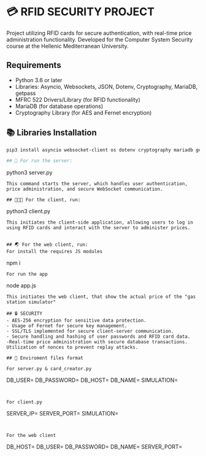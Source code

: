 # 💳 RFID SECURITY PROJECT
Project utilizing RFID cards for secure authentication, with real-time price administration functionality. Developed for the Computer System Security course at the Hellenic Mediterranean University.

## Requirements
- Python 3.6 or later
- Libraries: Asyncio, Websockets, JSON, Dotenv, Cryptography, MariaDB, getpass
- MFRC 522 Drivers/Library (for RFID functionality)
- MariaDB (for database operations)
- Cryptography Library (for AES and Fernet encryption)

## 📚 Libraries Installation
```bash
pip3 install asyncio websocket-client os dotenv cryptography mariadb getpass

## 🚀 For run the server:
```
python3 server.py
```
This command starts the server, which handles user authentication, price administration, and secure WebSocket communication.

## 👨🏻‍💻 For the client, run:
```
python3 client.py
```
This initiates the client-side application, allowing users to log in using RFID cards and interact with the server to administer prices.


## 🌏 For the web client, run:
For install the requires JS modules
```
npm i
```
For run the app
```
node app.js
```
This initiates the web client, that show the actual price of the "gas station simulator"

## 🔒 SECURITY
- AES-256 encryption for sensitive data protection.
- Usage of Fernet for secure key management.
- SSL/TLS implemented for secure client-server communication.
- Secure handling and hashing of user passwords and RFID card data.
-Real-time price administration with secure database transactions.
Utilization of nonces to prevent replay attacks.

## 📄 Enviroment files format

For server.py & card_creator.py
```
DB_USER=
DB_PASSWORD=
DB_HOST=
DB_NAME=
SIMULATION=
```


For client.py
```
SERVER_IP=
SERVER_PORT=
SIMULATION=
```


For the web client
```
DB_HOST=
DB_USER=
DB_PASSWORD=
DB_NAME=
SERVER_PORT=
```



